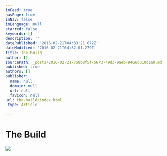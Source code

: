 ```yaml
---
inFeed: true
hasPage: true
inNav: false
inLanguage: null
starred: false
keywords: []
description: ''
datePublished: '2016-02-21T04:33:21.672Z'
dateModified: '2016-02-21T04:32:01.279Z'
title: The Build
author: []
sourcePath: _posts/2016-02-21-758b8f5f-5673-49d3-9aeb-9466d310d1a0.md
published: true
authors: []
publisher:
  name: null
  domain: null
  url: null
  favicon: null
url: the-build/index.html
_type: Article

---
```

# The Build
![](https://the-grid-user-content.s3-us-west-2.amazonaws.com/c8f97a60-5c74-439e-b601-1ff747cfab29.JPG)